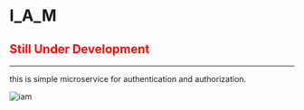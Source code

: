 # I_A_M  

## <b style="color:red">Still Under Development</b>
<hr>

this is simple microservice for authentication and authorization.


![iam](https://user-images.githubusercontent.com/28431751/57311184-d6864b80-70f3-11e9-85df-2dae80dc4863.jpg)
